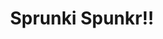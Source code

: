 ---
slug: sprunki-spunkr-1811
title: Sprunki Spunkr!!
description: "Sprunki Spunkr!! is an exciting online game. Play for free directly in your browser!"
icon: /images/popular_mods/Sprunki Spunkr!!.png
url: https://wowtbc.net/sprunkin/sprunki-spunkr/index.html
previewImage: /images/popular_mods/Sprunki Spunkr!!.png
type: popular mods

# SEO配置
seo:
  title: "Sprunki Spunkr!! - Play Free Online Game | Fun Browser Games"
  description: "Sprunki Spunkr!! - Play this fun online game for free in your browser. No download required!"
  ogImage: "/images/popular_mods/Sprunki Spunkr!!.png"
  keywords: "sprunki-spunkr-1811, online game, browser game, free game, popular mods game, play online"

videoUrls:
  - https://www.youtube.com/embed/example1
  - https://www.youtube.com/embed/example2

whyPlay:
  title: "Why Play Sprunki Spunkr!!?"
  items:
    - "Immersive Gameplay: Sprunki Spunkr!! offers an engaging and immersive gaming experience that will keep you entertained for hours"
    - "Challenging Levels: Test your skills with increasingly difficult challenges and obstacles"
    - "Beautiful Graphics: Enjoy stunning visuals and smooth animations that bring the game world to life"
    - "Regular Updates: New content and features are added regularly to keep the game fresh and exciting"
    - "Free to Play: Experience all the fun without spending a penny"
    - "Community Features: Connect with other players, share strategies, and compete for high scores"
    - "Cross-Platform: Play on any device with a web browser, no downloads required"

features:
  title: "Key Features of Sprunki Spunkr!!"
  image: "/images/popular_mods/Sprunki Spunkr!!.png"
  items:
    - "Intuitive Controls: Easy to learn controls make Sprunki Spunkr!! accessible for players of all skill levels"
    - "Multiple Game Modes: Enjoy various gameplay options that provide different challenges and experiences"
    - "Character Customization: Personalize your gaming experience with unique characters and items"
    - "Achievement System: Complete special tasks to earn rewards and recognition"
    - "Leaderboards: Compete with players worldwide and see who can achieve the highest scores"

characteristics:
  title: "Game Characteristics"
  image: "/images/popular_mods/Sprunki Spunkr!!.png"
  items:
    - "Genre: Popular mods game with elements of strategy and skill"
    - "Difficulty: Suitable for both casual gamers and those seeking a challenge"
    - "Play Time: Quick sessions or extended gameplay, depending on your preference"
    - "Art Style: Vibrant and engaging visuals that enhance the gaming experience"
    - "Sound Design: Immersive audio that complements the gameplay perfectly"

info: "Sprunki Spunkr!! is an exciting online game that offers players a unique and engaging gaming experience. With its intuitive controls, stunning visuals, and challenging gameplay, Sprunki Spunkr!! provides hours of entertainment for players of all ages and skill levels. Whether you're looking for a quick gaming session during a break or an extended play session, Sprunki Spunkr!! delivers an immersive experience that will keep you coming back for more. The game features multiple levels of increasing difficulty, ensuring that players are constantly challenged as they progress. With regular updates adding new content and features, Sprunki Spunkr!! remains fresh and exciting, providing endless entertainment options for its growing community of players."

howToPlayIntro: "Welcome to Sprunki Spunkr!!! This guide will walk you through the basics and help you master the game. Whether you're a beginner or looking to improve your skills, these tips and instructions will enhance your gaming experience."

howToPlaySteps:
  - title: "Getting Started"
    description: "Begin your Sprunki Spunkr!! adventure by familiarizing yourself with the controls. Use your keyboard or mouse to navigate through the game interface. The tutorial will guide you through the basic mechanics and help you understand the objectives."
  - title: "Understanding the Objectives"
    description: "In Sprunki Spunkr!!, your main goal is to progress through levels by completing specific objectives. Each level presents unique challenges that require different strategies and approaches."
  - title: "Mastering the Controls"
    description: "Practice using the controls to improve your precision and reaction time. Sprunki Spunkr!! requires quick reflexes and strategic thinking to overcome obstacles and defeat opponents."
  - title: "Utilizing Power-ups"
    description: "Collect power-ups throughout the game to enhance your abilities and overcome difficult challenges. Each power-up offers unique advantages that can be crucial for success."
  - title: "Developing Strategies"
    description: "As you progress in Sprunki Spunkr!!, develop effective strategies for different scenarios. Analyze patterns, anticipate challenges, and adapt your approach to maximize your performance."

faq:
  title: "Frequently Asked Questions about Sprunki Spunkr!!"
  items:
    - question: "Is Sprunki Spunkr!! free to play?"
      answer: "Yes, Sprunki Spunkr!! is completely free to play directly in your web browser. No downloads or purchases are required to enjoy the full game experience."
    - question: "Can I play Sprunki Spunkr!! on mobile devices?"
      answer: "Yes, Sprunki Spunkr!! is optimized for both desktop and mobile play. You can enjoy the game on any device with a web browser and internet connection."
    - question: "Are there any in-game purchases?"
      answer: "While Sprunki Spunkr!! is free to play, there may be optional in-game purchases available for cosmetic items or additional features that don't affect core gameplay."
    - question: "How often is Sprunki Spunkr!! updated?"
      answer: "The developers regularly update Sprunki Spunkr!! with new content, features, and improvements based on player feedback and game performance."
    - question: "Can I play Sprunki Spunkr!! offline?"
      answer: "Currently, Sprunki Spunkr!! requires an internet connection to play as it's a browser-based online game."
    - question: "Is Sprunki Spunkr!! suitable for children?"
      answer: "Yes, Sprunki Spunkr!! is designed to be family-friendly and suitable for players of all ages."
    - question: "How do I report bugs or issues?"
      answer: "If you encounter any problems while playing Sprunki Spunkr!!, you can report them through the game's support page or contact the developers directly through their website."
    - question: "Still Have Questions?"
      answer: "If you have additional questions about Sprunki Spunkr!! that aren't covered in this FAQ, please visit our support center or contact our customer service team for assistance."
---